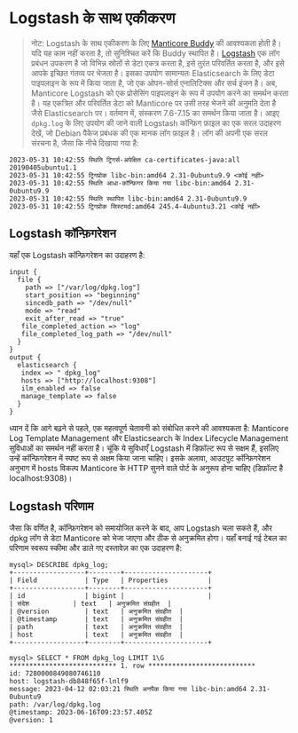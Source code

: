 # Logstash के साथ एकीकरण
> नोट: Logstash के साथ एकीकरण के लिए [Manticore Buddy](../Installation/Manticore_Buddy.md) की आवश्यकता होती है। यदि यह काम नहीं करता है, तो सुनिश्चित करें कि Buddy स्थापित है।
[Logstash](https://www.elastic.co/logstash) एक लॉग प्रबंधन उपकरण है जो विभिन्न स्रोतों से डेटा एकत्र करता है, इसे तुरंत परिवर्तित करता है, और इसे आपके इच्छित गंतव्य पर भेजता है। इसका उपयोग सामान्यतः Elasticsearch के लिए डेटा पाइपलाइन के रूप में किया जाता है, जो एक ओपन-सोर्स एनालिटिक्स और सर्च इंजन है।
अब, Manticore Logstash को एक प्रोसेसिंग पाइपलाइन के रूप में उपयोग करने का समर्थन करता है। यह एकत्रित और परिवर्तित डेटा को Manticore पर उसी तरह भेजने की अनुमति देता है जैसे Elasticsearch पर। वर्तमान में, संस्करण 7.6-7.15 का समर्थन किया जाता है।
आइए `dpkg.log` के लिए उपयोग की जाने वाली Logstash कॉन्फ़िग फ़ाइल का एक सरल उदाहरण देखें, जो Debian पैकेज प्रबंधक की एक मानक लॉग फ़ाइल है। लॉग की अपनी एक सरल संरचना है, जैसा कि नीचे दिखाया गया है:
```
2023-05-31 10:42:55 स्थिति ट्रिगर्स-अपेक्षित ca-certificates-java:all 20190405ubuntu1.1
2023-05-31 10:42:55 ट्रिगप्रोक libc-bin:amd64 2.31-0ubuntu9.9 <कोई नहीं>
2023-05-31 10:42:55 स्थिति आधा-कॉन्फ़िगर किया गया libc-bin:amd64 2.31-0ubuntu9.9
2023-05-31 10:42:55 स्थिति स्थापित libc-bin:amd64 2.31-0ubuntu9.9
2023-05-31 10:42:55 ट्रिगप्रोक सिस्टमd:amd64 245.4-4ubuntu3.21 <कोई नहीं>
```
## Logstash कॉन्फ़िगरेशन
यहाँ एक Logstash कॉन्फ़िगरेशन का उदाहरण है:
```
input {
  file {
    path => ["/var/log/dpkg.log"]
    start_position => "beginning"
    sincedb_path => "/dev/null"
    mode => "read"
    exit_after_read => "true"
   file_completed_action => "log"
   file_completed_log_path => "/dev/null"
  }
}
output {
  elasticsearch {
   index => " dpkg_log"
   hosts => ["http://localhost:9308"]
   ilm_enabled => false
   manage_template => false
  }
}
```
ध्यान दें कि आगे बढ़ने से पहले, एक महत्वपूर्ण चेतावनी को संबोधित करने की आवश्यकता है: Manticore Log Template Management और Elasticsearch के Index Lifecycle Management सुविधाओं का समर्थन नहीं करता है। चूंकि ये सुविधाएँ Logstash में डिफ़ॉल्ट रूप से सक्षम हैं, इसलिए उन्हें कॉन्फ़िगरेशन में स्पष्ट रूप से अक्षम किया जाना चाहिए। इसके अलावा, आउटपुट कॉन्फ़िगरेशन अनुभाग में hosts विकल्प Manticore के HTTP सुनने वाले पोर्ट के अनुरूप होना चाहिए (डिफ़ॉल्ट है localhost:9308)।
## Logstash परिणाम
जैसा कि वर्णित है, कॉन्फ़िगरेशन को समायोजित करने के बाद, आप Logstash चला सकते हैं, और dpkg लॉग से डेटा Manticore को भेजा जाएगा और ठीक से अनुक्रमित होगा।
यहाँ बनाई गई टेबल का परिणाम स्वरूप स्कीमा और डाले गए दस्तावेज़ का एक उदाहरण है:
```
mysql> DESCRIBE dpkg_log;
+------------------+--------+---------------------+
| Field            | Type   | Properties          |
+------------------+--------+---------------------+
| id               | bigint |                     |
| संदेश           | text   | अनुक्रमित संग्रहीत  |
| @version         | text   | अनुक्रमित संग्रहीत  |
| @timestamp       | text   | अनुक्रमित संग्रहीत  |
| path             | text   | अनुक्रमित संग्रहीत  |
| host             | text   | अनुक्रमित संग्रहीत  |
+------------------+--------+---------------------+
```
```
mysql> SELECT * FROM dpkg_log LIMIT 1\G
*************************** 1. row ***************************
id: 7280000849080746110
host: logstash-db848f65f-lnlf9
message: 2023-04-12 02:03:21 स्थिति अनपैक किया गया libc-bin:amd64 2.31-0ubuntu9
path: /var/log/dpkg.log
@timestamp: 2023-06-16T09:23:57.405Z
@version: 1
```
















